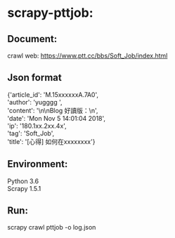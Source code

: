 # scrapy-pttjob:
## Document:
crawl web:  https://www.ptt.cc/bbs/Soft_Job/index.html

## Json format
{'article_id': 'M.15xxxxxxA.7A0',<br />
 'author': 'yugggg ',<br />
 'content': '\n\nBlog 好讀版：\n',<br />
 'date': 'Mon Nov  5 14:01:04 2018',<br />
 'ip': '180.1xx.2xx.4x',<br />
 'tag': 'Soft_Job',<br />
 'title': '[心得] 如何在xxxxxxxx'}<br />

## Environment:
Python 3.6 <br />
Scrapy 1.5.1 <br />
## Run:
scrapy crawl pttjob -o log.json <br />

